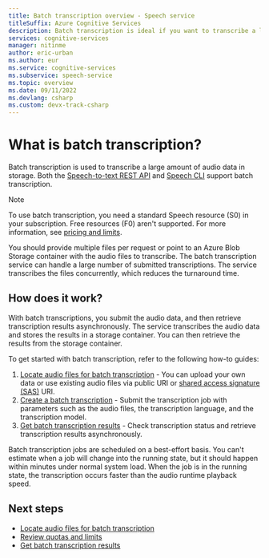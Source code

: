 ```yaml
---
title: Batch transcription overview - Speech service
titleSuffix: Azure Cognitive Services
description: Batch transcription is ideal if you want to transcribe a large quantity of audio in storage, such as Azure blobs. Then you can asynchronously retrieve transcriptions.
services: cognitive-services
manager: nitinme
author: eric-urban
ms.author: eur
ms.service: cognitive-services
ms.subservice: speech-service
ms.topic: overview
ms.date: 09/11/2022
ms.devlang: csharp
ms.custom: devx-track-csharp
---
```


# What is batch transcription?

Batch transcription is used to transcribe a large amount of audio data in storage. Both the [Speech-to-text REST API](rest-speech-to-text.md#transcriptions) and [Speech CLI](spx-basics.md) support batch transcription. 

>[!NOTE]
> To use batch transcription, you need a standard Speech resource (S0) in your subscription. Free resources (F0) aren't supported. For more information, see [pricing and limits](https://azure.microsoft.com/pricing/details/cognitive-services/speech-services/).

You should provide multiple files per request or point to an Azure Blob Storage container with the audio files to transcribe. The batch transcription service can handle a large number of submitted transcriptions. The service transcribes the files concurrently, which reduces the turnaround time. 

## How does it work?

With batch transcriptions, you submit the audio data, and then retrieve transcription results asynchronously. The service transcribes the audio data and stores the results in a storage container. You can then retrieve the results from the storage container.

To get started with batch transcription, refer to the following how-to guides:

1. [Locate audio files for batch transcription](batch-transcription-audio-data.md) - You can upload your own data or use existing audio files via public URI or [shared access signature (SAS)](../../storage/common/storage-sas-overview.md) URI. 
1. [Create a batch transcription](batch-transcription-create.md) - Submit the transcription job with parameters such as the audio files, the transcription language, and the transcription model.
1. [Get batch transcription results](batch-transcription-get.md) - Check transcription status and retrieve transcription results asynchronously. 

Batch transcription jobs are scheduled on a best-effort basis. You can't estimate when a job will change into the running state, but it should happen within minutes under normal system load. When the job is in the running state, the transcription occurs faster than the audio runtime playback speed.

## Next steps

- [Locate audio files for batch transcription](batch-transcription-audio-data.md)
- [Review quotas and limits](speech-services-quotas-and-limits.md#batch-transcription)
- [Get batch transcription results](batch-transcription-get.md)
